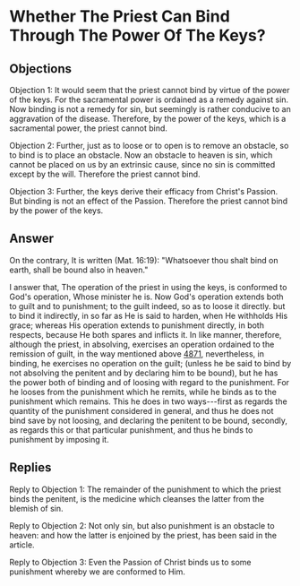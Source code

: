 # Whether The Priest Can Bind Through The Power Of The Keys?

## Objections

Objection 1: It would seem that the priest cannot bind by virtue of the power of the keys. For the sacramental power is ordained as a remedy against sin. Now binding is not a remedy for sin, but seemingly is rather conducive to an aggravation of the disease. Therefore, by the power of the keys, which is a sacramental power, the priest cannot bind.

Objection 2: Further, just as to loose or to open is to remove an obstacle, so to bind is to place an obstacle. Now an obstacle to heaven is sin, which cannot be placed on us by an extrinsic cause, since no sin is committed except by the will. Therefore the priest cannot bind.

Objection 3: Further, the keys derive their efficacy from Christ's Passion. But binding is not an effect of the Passion. Therefore the priest cannot bind by the power of the keys.

## Answer

On the contrary, It is written (Mat. 16:19): "Whatsoever thou shalt bind on earth, shall be bound also in heaven."

I answer that, The operation of the priest in using the keys, is conformed to God's operation, Whose minister he is. Now God's operation extends both to guilt and to punishment; to the guilt indeed, so as to loose it directly. but to bind it indirectly, in so far as He is said to harden, when He withholds His grace; whereas His operation extends to punishment directly, in both respects, because He both spares and inflicts it. In like manner, therefore, although the priest, in absolving, exercises an operation ordained to the remission of guilt, in the way mentioned above [4871](A[1]), nevertheless, in binding, he exercises no operation on the guilt; (unless he be said to bind by not absolving the penitent and by declaring him to be bound), but he has the power both of binding and of loosing with regard to the punishment. For he looses from the punishment which he remits, while he binds as to the punishment which remains. This he does in two ways---first as regards the quantity of the punishment considered in general, and thus he does not bind save by not loosing, and declaring the penitent to be bound, secondly, as regards this or that particular punishment, and thus he binds to punishment by imposing it.

## Replies

Reply to Objection 1: The remainder of the punishment to which the priest binds the penitent, is the medicine which cleanses the latter from the blemish of sin.

Reply to Objection 2: Not only sin, but also punishment is an obstacle to heaven: and how the latter is enjoined by the priest, has been said in the article.

Reply to Objection 3: Even the Passion of Christ binds us to some punishment whereby we are conformed to Him.